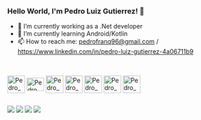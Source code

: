### Hello World, I'm Pedro Luiz Gutierrez! 🤘



- 🔭 I’m currently working as a .Net developer
- 🌱 I’m currently learning Android/Kotlin
- 📫 How to reach me: pedrofranq96@gmail.com / https://www.linkedin.com/in/pedro-luiz-gutierrez-4a06711b9
 
 ##

<div style="display: inline_block"><br>
<img align="center" alt="Pedro_Azure" heigth="30" width="40"src="https://cdn.jsdelivr.net/gh/devicons/devicon/icons/azure/azure-original.svg" />
<img align="center" alt="Pedro_Csharp" height="30" width="40"src="https://cdn.jsdelivr.net/gh/devicons/devicon/icons/csharp/csharp-original.svg" />
<img align="center" alt="Pedro_dCore" heigh="30" width="40"src="https://cdn.jsdelivr.net/gh/devicons/devicon/icons/dotnetcore/dotnetcore-original.svg" />
<img align="center" alt="Pedro_Python" heigh="30" width="40"src="https://cdn.jsdelivr.net/gh/devicons/devicon/icons/python/python-original.svg" />
<img align="center" alt="Pedro_MvS" heigh="30" width="40"src="https://cdn.jsdelivr.net/gh/devicons/devicon/icons/visualstudio/visualstudio-plain.svg" />
<img align="center" alt="Pedro_MvSc" heigh="30" width="40"src="https://cdn.jsdelivr.net/gh/devicons/devicon/icons/vscode/vscode-original.svg" />
<img align="center" alt="Pedro_Msql" heigh="30" width="40"src="https://cdn.jsdelivr.net/gh/devicons/devicon/icons/mysql/mysql-original-wordmark.svg" />

##

<div> 
  <a href="https://www.instagram.com/pl_guti" target="_blank"><img src="https://img.shields.io/badge/-Instagram-%23E4405F?style=for-the-badge&logo=instagram&logoColor=white" target="_blank"></a>
 <a href="https://discord.com/channels/@me" target="_blank"><img src="https://img.shields.io/badge/Discord-7289DA?style=for-the-badge&logo=discord&logoColor=white" target="_blank"></a> 
  <a href = "mailto:pedrofranq96@gmail.com"><img src="https://img.shields.io/badge/-Gmail-%23333?style=for-the-badge&logo=gmail&logoColor=white" target="_blank"></a>
  <a href="https://www.linkedin.com/in/pedro-luiz-gutierrez-4a06711b9/" target="_blank"><img src="https://img.shields.io/badge/-LinkedIn-%230077B5?style=for-the-badge&logo=linkedin&logoColor=white" target="_blank"></a>   
  
  
  
</div>
